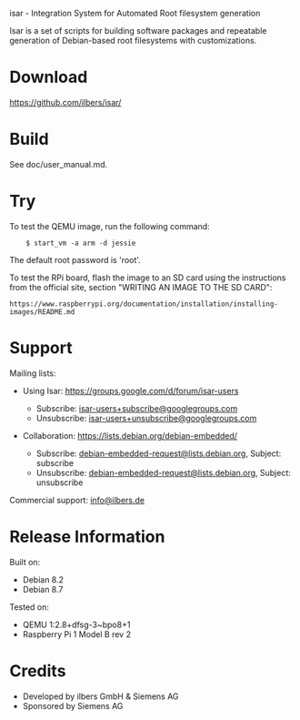 isar - Integration System for Automated Root filesystem generation

Isar is a set of scripts for building software packages and repeatable
generation of Debian-based root filesystems with customizations.

# Download

https://github.com/ilbers/isar/

# Build

See doc/user_manual.md.

# Try

To test the QEMU image, run the following command:

        $ start_vm -a arm -d jessie

The default root password is 'root'.

To test the RPi board, flash the image to an SD card using the instructions from the official site,
section "WRITING AN IMAGE TO THE SD CARD":

    https://www.raspberrypi.org/documentation/installation/installing-images/README.md

# Support

Mailing lists:

* Using Isar: https://groups.google.com/d/forum/isar-users
  * Subscribe: isar-users+subscribe@googlegroups.com
  * Unsubscribe: isar-users+unsubscribe@googlegroups.com

* Collaboration: https://lists.debian.org/debian-embedded/
  * Subscribe: debian-embedded-request@lists.debian.org, Subject: subscribe
  * Unsubscribe: debian-embedded-request@lists.debian.org, Subject: unsubscribe

Commercial support: info@ilbers.de

# Release Information

Built on:
* Debian 8.2
* Debian 8.7

Tested on:
* QEMU 1:2.8+dfsg-3~bpo8+1
* Raspberry Pi 1 Model B rev 2

# Credits

* Developed by ilbers GmbH & Siemens AG
* Sponsored by Siemens AG
